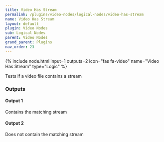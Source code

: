 ```yaml
---
title: Video Has Stream
permalink: /plugins/video-nodes/logical-nodes/video-has-stream
name: Video Has Stream
layout: default
plugin: Video Nodes
sub: Logical Nodes
parent: Video Nodes
grand_parent: Plugins
nav_order: 23
---
```


{% include node.html input=1 outputs=2 icon="fas fa-video" name="Video Has Stream" type="Logic" %}

Tests if a video file contains a stream


### Outputs

#### Output 1
Contains the matching stream

#### Output 2
Does not contain the matching stream
